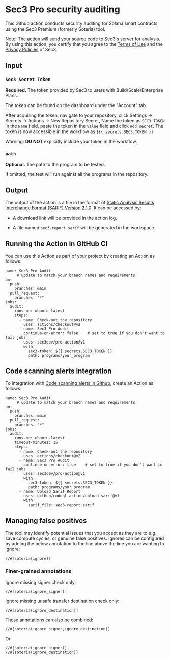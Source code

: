 # Sec3 Pro security auditing

This Github action conducts security auditing for Solana smart contracts using the Sec3 Premium (formerly Soteria) tool.

Note: The action will send your source code to Sec3's server for analysis. By using this action, you certify that you agree to the [Terms of Use](https://sec3.dev/terms) and the [Privacy Policies](https://sec3.dev/privacy-policy) of Sec3.

## Input

### `Sec3 Secret Token`

**Required.** The token provided by Sec3 to users with Build/Scale/Enterprise Plans.

The token can be found on the dashboard under the "Account" tab.

After acquiring the token, navigate to your repository, click Settings -> Secrets -> Actions -> New Repository Secret, Name the token as `SEC3_TOKEN` in the `Name` field, paste the token in the `Value` field and click `Add secret`. The token is now accessible in the workflow as `${{ secrets.SEC3_TOKEN }}`

Warning: **DO NOT** explicitly include your token in the workflow.

### `path`

**Optional.** The path to the program to be tested.

If omitted, the test will run against all the programs in the repository.

## Output

The output of the action is a file in the format of [Static Analysis Results Interchange Format (SARIF) Version 2.1.0](https://docs.oasis-open.org/sarif/sarif/v2.1.0/sarif-v2.1.0.html). It can be accessed by:

- A download link will be provided in the action log.

- A file named `sec3-report.sarif` will be generated in the workspace.

## Running the Action in GitHub CI
You can use this Action as part of your project by creating an Action as follows:
```
name: Sec3 Pro Audit
     # update to match your branch names and requirements
on:
  push:
    branches: main
  pull_request:
    branches: "*"
jobs:
  audit:
    runs-on: ubuntu-latest
    steps:
      - name: Check-out the repository
        uses: actions/checkout@v2
      - name: Sec3 Pro Audit
        continue-on-error: false    # set to true if you don't want to fail jobs
        uses: sec3dev/pro-action@v1
        with:
          sec3-token: ${{ secrets.SEC3_TOKEN }}
          path: programs/your_program
```
## Code scanning alerts integration
To integration with [Code scanning alerts in Github](https://docs.github.com/en/enterprise-server@3.4/code-security/code-scanning/automatically-scanning-your-code-for-vulnerabilities-and-errors/setting-up-code-scanning-for-a-repository), create an Action as follows:
```
name: Sec3 Pro Audit
     # update to match your branch names and requirements
on:
  push:
    branches: main
  pull_request:
    branches: "*"
jobs:
  audit:
    runs-on: ubuntu-latest
    timeout-minutes: 15
    steps:
      - name: Check-out the repository
        uses: actions/checkout@v2
      - name: Sec3 Pro Audit
        continue-on-error: true    # set to true if you don't want to fail jobs
        uses: sec3dev/pro-action@v1
        with:
          sec3-token: ${{ secrets.SEC3_TOKEN }}
          path: programs/your_program
      - name: Upload Sarif Report
        uses: github/codeql-action/upload-sarif@v1
        with:
          sarif_file: sec3-report.sarif
```
## Managing false positives
The tool may identify potential issues that you accept as they are to e.g. save compute cycles, or genuine false positives. Ignores can be configured by adding the below annotation to the line above the line you are wanting to ignore:
```
//#[soteria(ignore)]
```

### Finer-grained annotations
Ignore missing signer check only:
```
//#[soteria(ignore_signer)]
```
Ignore missing unsafe transfer destination check only:
```
//#[soteria(ignore_destination)]
```
These annotations can also be combined:
```
//#[soteria(ignore_signer,ignore_destination)]
```
Or
```
//#[soteria(ignore_signer)]
//#[soteria(ignore_destination)]
```
